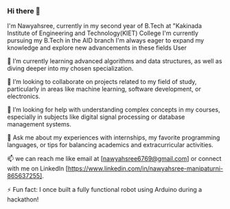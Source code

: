 ### Hi there 👋

I'm Nawyahsree, currently in my second year of B.Tech at "Kakinada Institute of Engineering and Technology(KIET) College
I'm currently pursuing my B.Tech in the AID branch
I'm always eager to expand my knowledge and explore new advancements in these fields
User


🌱 I’m currently learning advanced algorithms and data structures, as well as diving deeper into my chosen specialization.


👯 I’m looking to collaborate on projects related to my field of study, particularly in areas like machine learning, software development, or electronics.


🤔 I’m looking for help with understanding complex concepts in my courses, especially in subjects like digital signal processing or database management systems.


💬 Ask me about my experiences with internships, my favorite programming languages, or tips for balancing academics and extracurricular activities.


📫 we can reach me like  email at [nawyahsree6769@gmail.com] or connect with me on LinkedIn [https://www.linkedin.com/in/nawyahsree-manipaturni-865637255]. 

        
 ⚡ Fun fact: I once built a fully functional robot using Arduino during a hackathon!

